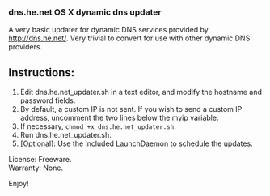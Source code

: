 ### dns.he.net OS X dynamic dns updater

A very basic updater for dynamic DNS services provided by <http://dns.he.net/>. Very trivial to convert for use with other dynamic DNS providers.

## Instructions:

 1. Edit dns.he.net_updater.sh in a text editor, and modify the hostname and password fields.
 2. By default, a custom IP is not sent. If you wish to send a custom IP address, uncomment the two lines below the myip variable.
 3. If necessary, `chmod +x dns.he.net_updater.sh`.
 4. Run dns.he.net_updater.sh.
 5. [Optional]: Use the included LaunchDaemon to schedule the updates.
 
License: Freeware.<br />Warranty: None.

Enjoy!
